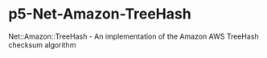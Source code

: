 p5-Net-Amazon-TreeHash
======================

Net::Amazon::TreeHash - An implementation of the Amazon AWS TreeHash checksum algorithm
